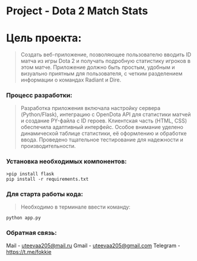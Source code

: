 # Project - Dota 2 Match Stats

# Цель проекта:
>Создать веб-приложение, позволяющее пользователю вводить ID матча из игры Dota 2 и получать подробную статистику игроков в этом матче. Приложение должно быть простым, удобным и визуально приятным для пользователя, с четким разделением информации о командах Radiant и Dire.

### Процесс разработки:
>Разработка приложения включала настройку сервера (Python/Flask), интеграцию с OpenDota API для статистики матчей и создание PY-файла с ID героев. Клиентская часть (HTML, CSS) обеспечила адаптивный интерфейс. Особое внимание уделено динамической таблице статистики, её оформлению и обработке ввода. Проведено тщательное тестирование для надежности и производительности.

### Установка необходимых компонентов:
```
>pip install flask
pip install -r requirements.txt
```

### Для старта работы кода:
>Необходимо в терминале ввести команду:
```
python app.py
```

### Обратная связь:
Mail - uteevaa205@mail.ru
Gmail - uteevaa205@gmail.com
Telegram - https://t.me/fokkie
